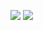 <image src="https://github.com/zanxi/qt6_client_flatbuffer_udp/blob/main/qt6_client_flatbuffer_udp.png"> </image>
<image src="https://github.com/zanxi/qt6_client_flatbuffer_udp/blob/main/qt6_client_flatbuffer_udp__viewhide.png"> </image>
